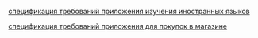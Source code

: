 [спецификация требований приложения изучения иностранных языков](https://docs.google.com/document/d/1OEn2-s27CEV3f52YwH15s8DKN2D5VkFsIgag7Cm_BQ8/edit?tab=t.0#heading=h.2i1oh6evwa20)

[спецификация требований приложения для покупок в магазине](https://docs.google.com/document/d/1M9gwYLlzHy1_ovQ9UNB4i4OYKA6CK0AR7B0VRGjOqhE/edit?tab=t.0)
